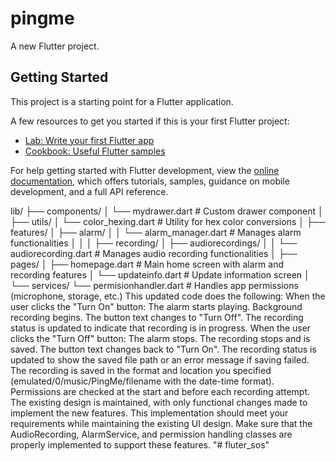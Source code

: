 # pingme

A new Flutter project.

## Getting Started

This project is a starting point for a Flutter application.

A few resources to get you started if this is your first Flutter project:

- [Lab: Write your first Flutter app](https://docs.flutter.dev/get-started/codelab)
- [Cookbook: Useful Flutter samples](https://docs.flutter.dev/cookbook)

For help getting started with Flutter development, view the
[online documentation](https://docs.flutter.dev/), which offers tutorials,
samples, guidance on mobile development, and a full API reference.

lib/
├── components/
│ └── mydrawer.dart # Custom drawer component
│
├── utils/
│ └── color_hexing.dart # Utility for hex color conversions
│
├── features/
│ ├── alarm/
│ │ └── alarm_manager.dart # Manages alarm functionalities
│ │
│ ├── recording/
│ ├── audiorecordings/
│ │ └── audiorecording.dart # Manages audio recording functionalities
│
├── pages/
│ ├── homepage.dart # Main home screen with alarm and recording features
│ └── updateinfo.dart # Update information screen
│
└── services/
└── permisionhandler.dart # Handles app permissions (microphone, storage, etc.)
This updated code does the following:
When the user clicks the "Turn On" button:
The alarm starts playing.
Background recording begins.
The button text changes to "Turn Off".
The recording status is updated to indicate that recording is in progress.
When the user clicks the "Turn Off" button:
The alarm stops.
The recording stops and is saved.
The button text changes back to "Turn On".
The recording status is updated to show the saved file path or an error message if saving failed.
The recording is saved in the format and location you specified (emulated/0/music/PingMe/filename with the date-time format).
Permissions are checked at the start and before each recording attempt.
The existing design is maintained, with only functional changes made to implement the new features.
This implementation should meet your requirements while maintaining the existing UI design. Make sure that the AudioRecording, AlarmService, and permission handling classes are properly implemented to support these features.
"# fluter_sos" 
